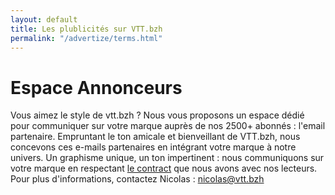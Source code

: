 ```yaml
---
layout: default
title: Les plublicités sur VTT.bzh
permalink: "/advertize/terms.html"
---
```

# Espace Annonceurs
Vous aimez le style de vtt.bzh ?
Nous vous proposons un espace dédié pour communiquer sur votre marque auprès de nos 2500+ abonnés : l'email partenaire.
Empruntant le ton amicale et bienveillant de VTT.bzh, nous concevons ces e-mails partenaires en intégrant votre marque à notre univers.
Un graphisme unique, un ton impertinent : nous communiquons sur votre marque en respectant <a href="/advertize
/contract.html">le contract</a> que nous avons avec nos lecteurs.
Pour plus d'informations, contactez Nicolas : nicolas@vtt.bzh
